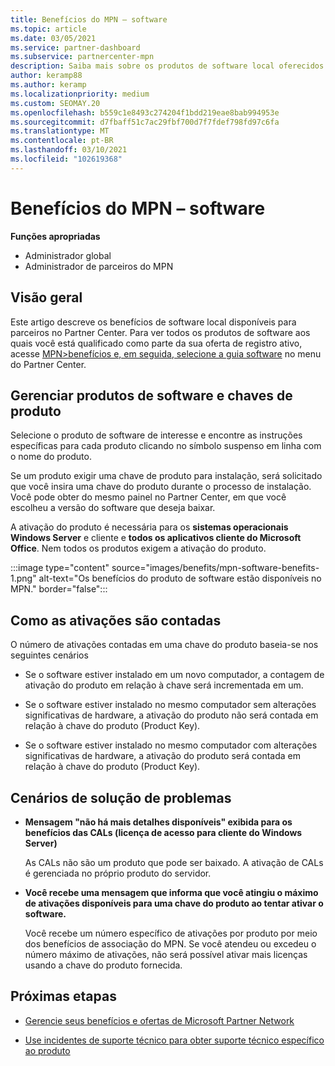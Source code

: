 ```yaml
---
title: Benefícios do MPN – software
ms.topic: article
ms.date: 03/05/2021
ms.service: partner-dashboard
ms.subservice: partnercenter-mpn
description: Saiba mais sobre os produtos de software local oferecidos como benefícios de Microsoft Partner Network (MPN)
author: keramp88
ms.author: keramp
ms.localizationpriority: medium
ms.custom: SEOMAY.20
ms.openlocfilehash: b559c1e8493c274204f1bdd219eae8bab994953e
ms.sourcegitcommit: d7fbaff51c7ac29fbf700d7f7fdef798fd97c6fa
ms.translationtype: MT
ms.contentlocale: pt-BR
ms.lasthandoff: 03/10/2021
ms.locfileid: "102619368"
---
```

# <a name="mpn-benefits---software"></a>Benefícios do MPN – software

**Funções apropriadas**

- Administrador global
- Administrador de parceiros do MPN

## <a name="overview"></a>Visão geral

Este artigo descreve os benefícios de software local disponíveis para parceiros no Partner Center. Para ver todos os produtos de software aos quais você está qualificado como parte da sua oferta de registro ativo, acesse  [MPN>benefícios e, em seguida, selecione a guia software](https://partner.microsoft.com/dashboard/mpn/membership/benefits/software) no menu do Partner Center.  

## <a name="manage-software-products-and-product-keys"></a>Gerenciar produtos de software e chaves de produto

Selecione o produto de software de interesse e encontre as instruções específicas para cada produto clicando no símbolo suspenso em linha com o nome do produto.

Se um produto exigir uma chave de produto para instalação, será solicitado que você insira uma chave do produto durante o processo de instalação. Você pode obter do mesmo painel no Partner Center, em que você escolheu a versão do software que deseja baixar.

A ativação do produto é necessária para os **sistemas operacionais** **Windows Server** e cliente e **todos os aplicativos cliente do Microsoft Office**. Nem todos os produtos exigem a ativação do produto.

:::image type="content" source="images/benefits/mpn-software-benefits-1.png" alt-text="Os benefícios do produto de software estão disponíveis no MPN." border="false":::

## <a name="how-activations-are-counted"></a>Como as ativações são contadas

O número de ativações contadas em uma chave do produto baseia-se nos seguintes cenários

- Se o software estiver instalado em um novo computador, a contagem de ativação do produto em relação à chave será incrementada em um.
 
- Se o software estiver instalado no mesmo computador sem alterações significativas de hardware, a ativação do produto não será contada em relação à chave do produto (Product Key).

- Se o software estiver instalado no mesmo computador com alterações significativas de hardware, a ativação do produto será contada em relação à chave do produto (Product Key).

## <a name="troubleshooting-scenarios"></a>Cenários de solução de problemas

- **Mensagem "não há mais detalhes disponíveis" exibida para os benefícios das CALs (licença de acesso para cliente do Windows Server)**

    As CALs não são um produto que pode ser baixado. A ativação de CALs é gerenciada no próprio produto do servidor.

- **Você recebe uma mensagem que informa que você atingiu o máximo de ativações disponíveis para uma chave do produto ao tentar ativar o software.**

    Você recebe um número específico de ativações por produto por meio dos benefícios de associação do MPN. Se você atendeu ou excedeu o número máximo de ativações, não será possível ativar mais licenças usando a chave do produto fornecida.


 ## <a name="next-steps"></a>Próximas etapas

- [Gerencie seus benefícios e ofertas de Microsoft Partner Network](manage-your-partner-network-benefits.md)

- [Use incidentes de suporte técnico para obter suporte técnico específico ao produto](mpn-benefits-technical-support.md)



